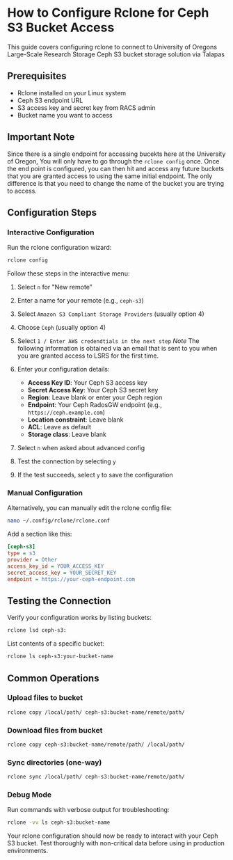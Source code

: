# How to Configure Rclone for Ceph S3 Bucket Access

This guide covers configuring rclone to connect to University of Oregons Large-Scale Research Storage Ceph S3 bucket storage solution via Talapas

## Prerequisites

- Rclone installed on your Linux system 
- Ceph S3 endpoint URL
- S3 access key and secret key from RACS admin
- Bucket name you want to access

## Important Note
Since there is a single endpoint for accessing bucekts here at the University of Oregon, You will only have to go through the `rclone config` once.
Once the end point is configured, you can then hit and access any future buckets that you are granted access to using the same initial endpoint. The
only difference is that you need to change the name of the bucket you are trying to access. 

## Configuration Steps

### Interactive Configuration

Run the rclone configuration wizard:

```bash
rclone config
```

Follow these steps in the interactive menu:

1. Select `n` for "New remote"
2. Enter a name for your remote (e.g., `ceph-s3`)
3. Select `Amazon S3 Compliant Storage Providers` (usually option 4)
4. Choose `Ceph` (usually option 4)
5. Select `1 / Enter AWS credendtials in the next step`
*Note* The following information is obtained via an email that is sent to you when you are granted access to LSRS for the first time. 
6. Enter your configuration details:
   - **Access Key ID**: Your Ceph S3 access key
   - **Secret Access Key**: Your Ceph S3 secret key
   - **Region**: Leave blank or enter your Ceph region
   - **Endpoint**: Your Ceph RadosGW endpoint (e.g., `https://ceph.example.com`)
   - **Location constraint**: Leave blank
   - **ACL**: Leave as default
   - **Storage class**: Leave blank

7. Select `n` when asked about advanced config
8. Test the connection by selecting `y`
9. If the test succeeds, select `y` to save the configuration

### Manual Configuration

Alternatively, you can manually edit the rclone config file:

```bash
nano ~/.config/rclone/rclone.conf
```

Add a section like this:

```ini
[ceph-s3]
type = s3
provider = Other
access_key_id = YOUR_ACCESS_KEY
secret_access_key = YOUR_SECRET_KEY
endpoint = https://your-ceph-endpoint.com
```

## Testing the Connection

Verify your configuration works by listing buckets:

```bash
rclone lsd ceph-s3:
```

List contents of a specific bucket:

```bash
rclone ls ceph-s3:your-bucket-name
```

## Common Operations

### Upload files to bucket
```bash
rclone copy /local/path/ ceph-s3:bucket-name/remote/path/
```

### Download files from bucket
```bash
rclone copy ceph-s3:bucket-name/remote/path/ /local/path/
```

### Sync directories (one-way)
```bash
rclone sync /local/path/ ceph-s3:bucket-name/remote/path/
```


### Debug Mode
Run commands with verbose output for troubleshooting:

```bash
rclone -vv ls ceph-s3:bucket-name
```
Your rclone configuration should now be ready to interact with your Ceph S3 bucket. Test thoroughly with non-critical data before using in production environments.
